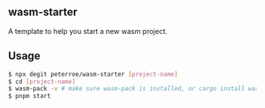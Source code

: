 ## wasm-starter

A template to help you start a new wasm project.

## Usage

```sh
$ npx degit peterroe/wasm-starter [project-name]
$ cd [project-name]
$ wasm-pack -v # make sure wasm-pack is installed, or cargo install wasm-pack
$ pnpm start
```
